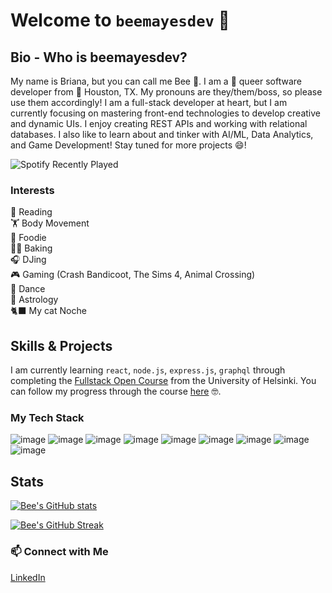 # Welcome to `beemayesdev` 👋

## Bio - Who is beemayesdev? 
My name is Briana, but you can call me Bee 🐝. I am a 🌈 queer software developer from 📍 Houston, TX. My pronouns are they/them/boss, so please use them accordingly! I am a full-stack developer at heart, but I am currently focusing on mastering front-end technologies to develop creative and dynamic UIs. I enjoy creating REST APIs and working with relational databases. I also like to learn about and tinker with AI/ML, Data Analytics, and Game Development! Stay tuned for more projects 😄!

![Spotify Recently Played](https://spotify-recently-played-readme.vercel.app/api?user=1248168683)

### Interests
📖 Reading  
🏋️ Body Movement  
🦞 Foodie  
🧑‍🍳 Baking  
🎧 DJing  
🎮 Gaming (Crash Bandicoot, The Sims 4, Animal Crossing)      
💃 Dance  
🔮 Astrology  
🐈‍⬛ My cat Noche  


## Skills & Projects 
I am currently learning `react`, `node.js`, `express.js`, `graphql` through completing the [Fullstack Open Course](https://fullstackopen.com/en/) from the University of Helsinki. You can follow my progress through the course [here](https://github.com/briananmayes/fullstackopen) 🤓. 

### My Tech Stack 

![image](https://user-images.githubusercontent.com/20228757/160516272-4439f855-2baf-499b-a0bc-f3af8221c9c3.png)
![image](https://user-images.githubusercontent.com/20228757/160516382-f5c41794-ddf1-4411-b4ea-0dae11125fcf.png)
![image](https://user-images.githubusercontent.com/20228757/160516480-38859de7-e5aa-4370-b842-8dec28505c83.png)
![image](https://user-images.githubusercontent.com/20228757/160516555-af7cc6c3-c7f1-4ea1-97b4-a9037cac3b1d.png)
![image](https://user-images.githubusercontent.com/20228757/160516610-de194e67-ef0a-49b6-a929-b88bd310ab43.png)
![image](https://user-images.githubusercontent.com/20228757/160516663-e0c60813-c10c-44dd-9411-18bc39a8469d.png)
![image](https://user-images.githubusercontent.com/20228757/160516725-74b73b87-06de-429d-bb74-31770d5feb5f.png)
![image](https://user-images.githubusercontent.com/20228757/160516753-e7e935c8-4d73-4f19-82d1-04f6cf486c24.png)
![image](https://user-images.githubusercontent.com/20228757/160516805-15862589-f24f-4f5e-8375-3a1ca6891baf.png)

<!--
![MongoDB](https://img.shields.io/badge/MongoDB-%234ea94b.svg?style=for-the-badge&logo=mongodb&logoColor=white) ![Express.js](https://img.shields.io/badge/express.js-%23404d59.svg?style=for-the-badge&logo=express&logoColor=%2361DAFB) ![NodeJS](https://img.shields.io/badge/node.js-6DA55F?style=for-the-badge&logo=node.js&logoColor=white) ![React](https://img.shields.io/badge/react-%2320232a.svg?style=for-the-badge&logo=react&logoColor=%2361DAFB) ![Redux](https://img.shields.io/badge/redux-%23593d88.svg?style=for-the-badge&logo=redux&logoColor=white) ![TailwindCSS](https://img.shields.io/badge/tailwindcss-%2338B2AC.svg?style=for-the-badge&logo=tailwind-css&logoColor=white) ![GraphQL](https://img.shields.io/badge/-GraphQL-E10098?style=for-the-badge&logo=graphql&logoColor=white) -->


## Stats
[![Bee's GitHub stats](https://github-readme-stats.vercel.app/api?username=briananmayes)](https://github.com/anuraghazra/github-readme-stats)

[![Bee's GitHub Streak](https://github-readme-streak-stats.herokuapp.com/?user=briananmayes)](https://git.io/streak-stats)

### 📫 Connect with Me
[LinkedIn](https://www.linkedin.com/in/brianamayes/)  

<!--
**briananmayes/briananmayes** is a ✨ _special_ ✨ repository because its `README.md` (this file) appears on your GitHub profile.

Here are some ideas to get you started:

- 🔭 I’m currently working on ...
- 🌱 I’m currently learning ...
- 👯 I’m looking to collaborate on ...
- 🤔 I’m looking for help with ...
- 💬 Ask me about ...
- 📫 How to reach me: ...
- 😄 Pronouns: ...
- ⚡ Fun fact: ...
-->
